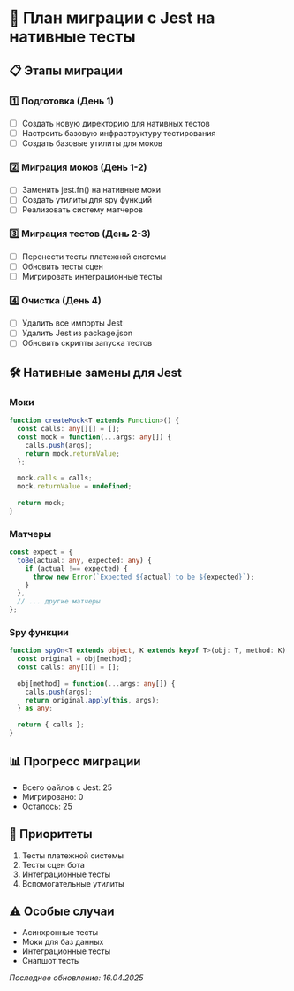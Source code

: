 # 🔄 План миграции с Jest на нативные тесты

## 📋 Этапы миграции

### 1️⃣ Подготовка (День 1)
- [ ] Создать новую директорию для нативных тестов
- [ ] Настроить базовую инфраструктуру тестирования
- [ ] Создать базовые утилиты для моков

### 2️⃣ Миграция моков (День 1-2)
- [ ] Заменить jest.fn() на нативные моки
- [ ] Создать утилиты для spy функций
- [ ] Реализовать систему матчеров

### 3️⃣ Миграция тестов (День 2-3)
- [ ] Перенести тесты платежной системы
- [ ] Обновить тесты сцен
- [ ] Мигрировать интеграционные тесты

### 4️⃣ Очистка (День 4)
- [ ] Удалить все импорты Jest
- [ ] Удалить Jest из package.json
- [ ] Обновить скрипты запуска тестов

## 🛠️ Нативные замены для Jest

### Моки
```typescript
function createMock<T extends Function>() {
  const calls: any[][] = [];
  const mock = function(...args: any[]) {
    calls.push(args);
    return mock.returnValue;
  };
  
  mock.calls = calls;
  mock.returnValue = undefined;
  
  return mock;
}
```

### Матчеры
```typescript
const expect = {
  toBe(actual: any, expected: any) {
    if (actual !== expected) {
      throw new Error(`Expected ${actual} to be ${expected}`);
    }
  },
  // ... другие матчеры
};
```

### Spy функции
```typescript
function spyOn<T extends object, K extends keyof T>(obj: T, method: K) {
  const original = obj[method];
  const calls: any[][] = [];
  
  obj[method] = function(...args: any[]) {
    calls.push(args);
    return original.apply(this, args);
  } as any;
  
  return { calls };
}
```

## 📊 Прогресс миграции
- Всего файлов с Jest: 25
- Мигрировано: 0
- Осталось: 25

## 🎯 Приоритеты
1. Тесты платежной системы
2. Тесты сцен бота
3. Интеграционные тесты
4. Вспомогательные утилиты

## ⚠️ Особые случаи
- Асинхронные тесты
- Моки для баз данных
- Интеграционные тесты
- Снапшот тесты

_Последнее обновление: 16.04.2025_